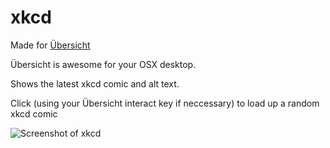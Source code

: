 xkcd
====

Made for [Übersicht](http://tracesof.net/uebersicht/)

Übersicht is awesome for your OSX desktop.

Shows the latest xkcd comic and alt text.

Click (using your Übersicht interact key if neccessary) to load up a random xkcd comic

![Screenshot of xkcd](./screenshot.png)

